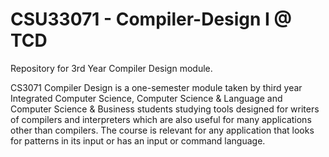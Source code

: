 # CSU33071 - Compiler-Design I @ TCD
Repository for 3rd Year Compiler Design module.  

CS3071 Compiler Design is a one-semester module taken by third year Integrated Computer Science,
Computer Science & Language and Computer Science & Business students studying tools designed
for writers of compilers and interpreters which are also useful for many applications other
than compilers.
The course is relevant for any application that looks for patterns in its input or has an input
or command language.
